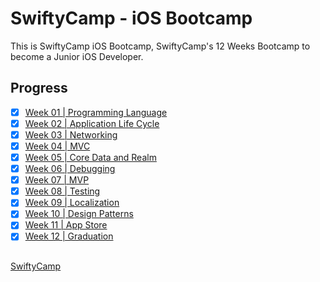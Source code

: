 # SwiftyCamp - iOS Bootcamp
This is SwiftyCamp iOS Bootcamp, SwiftyCamp's 12 Weeks Bootcamp to become a Junior iOS Developer.

## Progress
- [x] [Week 01 | Programming Language](./Week%2001%20%7C%20Programming%20Language)       
- [x] [Week 02 | Application Life Cycle](./Week%2002%20%7C%20Application%20Life%20Cycle)  
- [x] [Week 03 | Networking](./Week%2003%20%7C%20Networking)  
- [x] [Week 04 | MVC](./Week%2004%20%7C%20MVC)  
- [x] [Week 05 | Core Data and Realm](./Week%2005%20%7C%20Core%20Data%20and%20Realm)  
- [x] [Week 06 | Debugging](./Week%2006%20%7C%20Debugging)
- [x] [Week 07 | MVP](./Week%2007%20%7C%20MVP)  
- [x] [Week 08 | Testing](./Week%2008%20%7C%20Testing)  
- [x] [Week 09 | Localization](./Week%2009%20%7C%20Localization)  
- [x] [Week 10 | Design Patterns](./Week%2010%20%7C%20Design%20Patterns)  
- [x] [Week 11 | App Store](./Week%2011%20%7C%20App%20Store)  
- [x] [Week 12 | Graduation](./Week%2012%20%7C%20Graduation) 

##
[SwiftyCamp](https://www.facebook.com/SwiftyCamp/)
